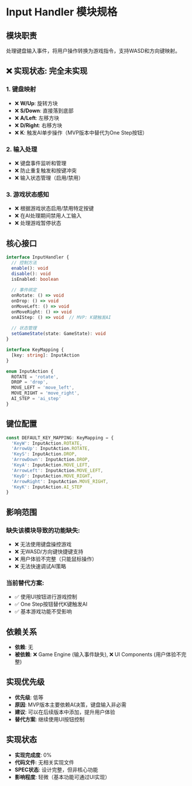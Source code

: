 # Input Handler 模块规格

## 模块职责
处理键盘输入事件，将用户操作转换为游戏指令，支持WASD和方向键映射。

## ❌ 实现状态: 完全未实现

### 1. 键盘映射
- ❌ **W/Up**: 旋转方块
- ❌ **S/Down**: 直接落到底部
- ❌ **A/Left**: 左移方块
- ❌ **D/Right**: 右移方块
- ❌ **K**: 触发AI单步操作（MVP版本中替代为One Step按钮）

### 2. 输入处理
- ❌ 键盘事件监听和管理
- ❌ 防止重复触发和按键冲突
- ❌ 输入状态管理（启用/禁用）

### 3. 游戏状态感知
- ❌ 根据游戏状态启用/禁用特定按键
- ❌ 在AI处理期间禁用人工输入
- ❌ 处理游戏暂停状态

## 核心接口

```typescript
interface InputHandler {
  // 控制方法
  enable(): void
  disable(): void
  isEnabled: boolean
  
  // 事件绑定
  onRotate: () => void
  onDrop: () => void
  onMoveLeft: () => void
  onMoveRight: () => void
  onAIStep: () => void  // MVP: K键触发AI
  
  // 状态管理
  setGameState(state: GameState): void
}

interface KeyMapping {
  [key: string]: InputAction
}

enum InputAction {
  ROTATE = 'rotate',
  DROP = 'drop',
  MOVE_LEFT = 'move_left',
  MOVE_RIGHT = 'move_right',
  AI_STEP = 'ai_step'
}
```

## 键位配置

```typescript
const DEFAULT_KEY_MAPPING: KeyMapping = {
  'KeyW': InputAction.ROTATE,
  'ArrowUp': InputAction.ROTATE,
  'KeyS': InputAction.DROP,
  'ArrowDown': InputAction.DROP,
  'KeyA': InputAction.MOVE_LEFT,
  'ArrowLeft': InputAction.MOVE_LEFT,
  'KeyD': InputAction.MOVE_RIGHT,
  'ArrowRight': InputAction.MOVE_RIGHT,
  'KeyK': InputAction.AI_STEP
}
```

## 影响范围

### 缺失该模块导致的功能缺失:
- ❌ 无法使用键盘操控游戏
- ❌ 无WASD/方向键快捷键支持
- ❌ 用户体验不完整（只能鼠标操作）
- ❌ 无法快速调试AI策略

### 当前替代方案:
- ✅ 使用UI按钮进行游戏控制
- ✅ One Step按钮替代K键触发AI
- ✅ 基本游戏功能不受影响

## 依赖关系
- **依赖**: 无
- **被依赖**: ❌ Game Engine (输入事件缺失), ❌ UI Components (用户体验不完整)

## 实现优先级
- **优先级**: 低等
- **原因**: MVP版本主要依赖AI决策，键盘输入非必需
- **建议**: 可以在后续版本中添加，提升用户体验
- **替代方案**: 继续使用UI按钮控制

## 实现状态
- **实现完成度**: 0%
- **代码文件**: 无相关实现文件
- **SPEC状态**: 设计完整，但非核心功能
- **影响程度**: 轻微（基本功能可通过UI实现）